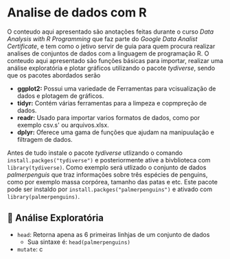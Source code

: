 # Analise de dados com R
O conteudo aqui apresentado são anotações feitas durante o curso *Data Analysis with R Programming* que faz parte do *Google Data Analist Certificate*, e tem como o jetivo servir de guia para quem procura realizar analises de conjuntos de dados com a linguagem de programação R.
O conteudo aqui apresentado são funções básicas para importar, realizar uma análise exploratória e plotar gráficos utilizando o pacote *tydiverse*, sendo que os pacotes abordados serão
 - **ggplot2:** Possui uma variedade de Ferramentas para vcisualização de dados e plotagem de gráficos.
 - **tidyr:** Contém várias ferramentas para a limpeza e copmpreção de dados.
 - **readr:** Usado para importar varios formatos de dados, como por exemplo csv.s' ou arquivos.xlsx.
 - **dplyr:** Oferece uma gama de funções que ajudam na manipuulação e filtragem de dados.

Antes de tudo instale o pacote *tydiverse* utlizando o comando `install.packges("tydiverse")` e posteriormente ative a bivblioteca com `library(tydiverse)`.
Como exemplo será utlizado o conjunto de dados *palmerpenguis* que traz informações sobre três espécies de penguins, como por exemplo massa corpórea, tamanho das patas e etc. Este pacote pode ser instaldo por `install.packges("palmerpenguins")` e ativado com `library(palmerpenguins)`.

## 🔎 Análise Exploratória

- `head`: Retorna apena as 6 primeiras linhjas de um conjunto de dados
  - Sua sintaxe é: `head(palmerpenguins)`
- `mutate`: c

